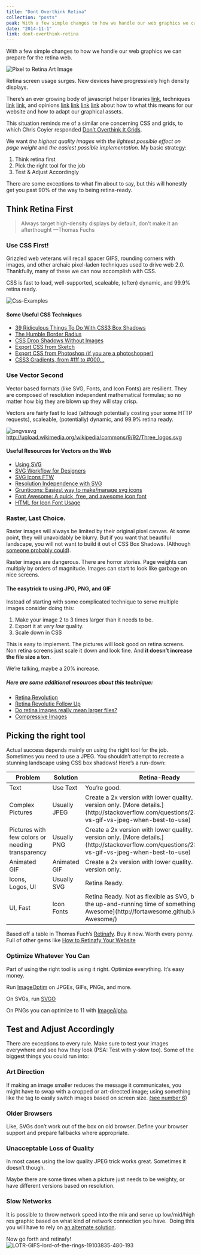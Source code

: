 ```yaml
---
title: "Dont Overthink Retina"
collection: "posts"
peak: With a few simple changes to how we handle our web graphics we can prepare for the retina…
date: "2014-11-1"
link: dont-overthink-retina
---
```






With a few simple changes to how we handle our web graphics we can prepare for the retina web.

![Pixel to Retina Art Image](pixel-to-retina.jpg)

Retina screen usage surges. New devices have progressively high density displays.

There’s an ever growing body of javascript helper libraries [link](http://www.smashingmagazine.com/2014/05/12/picturefill-2-0-responsive-images-and-the-perfect-polyfill/ "picturefill-2-0: Responsive Images and the perfect polyfill"), techniques [link](http://www.smashingmagazine.com/2013/06/02/clown-car-technique-solving-for-adaptive-images-in-responsive-web-design/ "Clown Car Technique") [link](http://ericportis.com/posts/2014/srcset-sizes/ "Srcset Sizes"), and opinions [link](http://davidwalsh.name/responsive-images "Responsive Images") [link](http://www.slideshare.net/teleject/convergese-adaptiveimagesconverge-se "Convergese Adaptive Images") [link](http://alistapart.com/article/responsive-images-how-they-almost-worked-and-what-we-need "Responsive Images: How they almost worked and what we need") [link](http://css-tricks.com/which-responsive-images-solution-should-you-use/ "Which Responsive Image Solution You Should Use") about how to what this means for our website and how to adapt our graphical assets.

This situation reminds me of a similar one concerning CSS and grids, to which Chris Coyier responded [Don’t Overthink It Grids](http://css-tricks.com/dont-overthink-it-grids/ "Don't Overthink it Grids").

We want _the highest quality images_ with _the lightest possible effect on page weight_ and _the easiest possible implementation_. My basic strategy:

1.  Think retina first
2.  Pick the right tool for the job
3.  Test & Adjust Accordingly

There are some exceptions to what I’m about to say, but this will honestly get you past 90% of the way to being retina-ready.

## Think Retina First

> Always target high-density displays by default, don’t make it an afterthought —Thomas Fuchs

### Use CSS First!

Grizzled web veterans will recall spacer GIFS, rounding corners with images, and other archaic pixel-laden techniques used to drive web 2.0\. Thankfully, many of these we can now accomplish with CSS.

CSS is fast to load, well-supported, scaleable, (often) dynamic, and 99.9% retina ready.

![Css-Examples](Css-Examples.jpg)

#### Some Useful CSS Techniques

*   [39 Ridiculous Things To Do With CSS3 Box Shadows](http://viget.com/inspire/39-ridiculous-things-to-do-with-css3-box-shadows)
*   [The Humble Border Radius](http://lea.verou.me/humble-border-radius/#intro)
*   [CSS Drop Shadows Without Images](http://nicolasgallagher.com/css-drop-shadows-without-images/demo/)
*   [Export CSS from Sketch](http://bohemiancoding.com/sketch/support/documentation/11-exporting/5-css.html)
*   [Export CSS from Photoshop (if you are a photoshopper)](http://blogs.adobe.com/jnack/2012/12/demo-new-css-export-from-photoshop-cs6.html)
*   [CSS3 Gradients, from #fff to #000…](http://lea.verou.me/css3-gradients/#intro)

### Use Vector Second

Vector based formats (like SVG, Fonts, and Icon Fonts) are resilient. They are composed of resolution independent mathematical formulas; so no matter how big they are blown up they will stay crisp.

Vectors are fairly fast to load (although potentially costing your some HTTP requests), scaleable, (potentially) dynamic, and 99.9% retina ready.

![pngvssvg](pngvssvg.png)  
http://upload.wikimedia.org/wikipedia/commons/9/92/Three_logos.svg

#### Useful Resources for Vectors on the Web

*   [Using SVG](http://css-tricks.com/using-svg/)
*   [SVG Workflow for Designers](http://danielmall.com/articles/svg-workflow-for-designers/)
*   [SVG Icons FTW](http://tympanus.net/codrops/2013/11/27/svg-icons-ftw/)
*   [Resolution Independence with SVG](http://www.smashingmagazine.com/2012/01/16/resolution-independence-with-svg/)
*   [Grunticons: Easiest way to make/manage svg icons](http://www.filamentgroup.com/lab/grunticon.html)
*   [Font Awesome: A quick, free, and awesome icon font](http://fortawesome.github.io/Font-Awesome/)
*   [HTML for Icon Font Usage](http://css-tricks.com/html-for-icon-font-usage/)

### Raster, Last Choice.

Raster images will always be limited by their original pixel canvas. At some point, they will unavoidably be blurry. But if you want that beautiful landscape, you will not want to build it out of CSS Box Shadows. (Although [someone probably could](http://codepen.io/tag/box-shadow/)).

Raster images are dangerous. There are horror stories. Page weights can multiply by orders of magnitude. Images can start to look like garbage on nice screens.

#### The **easy**trick to using JPG, PNG, and GIF

Instead of starting with some complicated technique to serve multiple images consider doing this:

1.  Make your image 2 to 3 times larger than it needs to be.
2.  Export it at _very low_ quality.
3.  Scale down in CSS

This is easy to implement. The pictures will look good on retina screens. Non retina screens just scale it down and look fine. And **it doesn’t increase the file size a ton**.

We’re talking, maybe a 20% increase.

##### Here are some additional resources about this technique:

*   [Retina Revolution](http://www.netvlies.nl/blog/design-interactie/retina-revolution)
*   [Retina Revolutie Follow Up](http://www.netvlies.nl/blog/design-interactie/retina-revolutie-follow-up)
*   [Do retina images really mean larger files?](http://alidark.com/responsive-retina-image-mobile/)
*   [Compressive Images](http://www.filamentgroup.com/lab/compressive-images.html)

## Picking the right tool

Actual success depends mainly on using the right tool for the job. Sometimes you need to use a JPEG. You shouldn’t attempt to recreate a stunning landscape using CSS box shadows! Here’s a run-down:

<table>

<thead>

<tr>

<th>Problem</th>

<th>Solution</th>

<th>Retina-Ready</th>

</tr>

</thead>

<tbody>

<tr>

<td>Text</td>

<td>Use Text</td>

<td>You’re good.</td>

</tr>

<tr>

<td>Complex Pictures</td>

<td>Usually JPEG</td>

<td>Create a 2x version with lower quality.  
Use this version only.  
[More details.](http://stackoverflow.com/questions/2336522/png-vs-gif-vs-jpeg-when-best-to-use)</td>

</tr>

<tr>

<td>Pictures  
with few colors  
or needing transparency</td>

<td>Usually PNG</td>

<td>Create a 2x version with lower quality.  
Use this version only.  
[More details.](http://stackoverflow.com/questions/2336522/png-vs-gif-vs-jpeg-when-best-to-use)</td>

</tr>

<tr>

<td>Animated GIF</td>

<td>Animated GIF</td>

<td>Create a 2x version with lower quality.  
Use this version only.</td>

</tr>

<tr>

<td>Icons, Logos, UI</td>

<td>Usually SVG</td>

<td>Retina Ready.</td>

</tr>

<tr>

<td>UI, Fast</td>

<td>Icon Fonts</td>

<td>Retina Ready.  
Not as flexible as SVG,  
but can’t beat the up-and-running  
time of something like [Font Awesome](http://fortawesome.github.io/Font-Awesome/)</td>

</tr>

</tbody>

</table>

Based off a table in Thomas Fuch’s [Retinafy](http://retinafy.me/). Buy it now. Worth every penny. Full of other gems like [How to Retinafy Your Website](http://mir.aculo.us/2012/06/26/flowchart-how-to-retinafy-your-website/)

### Optimize Whatever You Can

Part of using the right tool is using it right. Optimize everything. It’s easy money.

Run [ImageOptim](https://imageoptim.com/) on JPGEs, GIFs, PNGs, and more.

On SVGs, run [SVGO](https://github.com/svg/svgo)

On PNGs you can optimize to 11 with [ImageAlpha](http://pngmini.com/).

## Test and Adjust Accordingly

There are exceptions to every rule. Make sure to test your images everywhere and see how they look (PSA: Test with y-slow too). Some of the biggest things you could run into:

### Art Direction

If making an image smaller reduces the message it communicates, you might have to swap with a cropped or art-directed image; using something like the <picture> tag to easily switch images based on screen size. [(see number 6)](http://blog.cloudfour.com/8-guidelines-and-1-rule-for-responsive-images/)

### Older Browsers

Like, SVGs don’t work out of the box on old browser. Define your browser support and prepare fallbacks where appropriate.

### Unacceptable Loss of Quality

In most cases using the low quality JPEG trick works great. Sometimes it doesn’t though.

Maybe there are some times when a picture just needs to be weighty, or have different versions based on resolution.

### Slow Networks

It is possible to throw network speed into the mix and serve up low/mid/high res graphic based on what kind of network connection you have.  Doing this you will have to rely on [an alternate solution](http://www.smashingmagazine.com/2013/07/08/choosing-a-responsive-image-solution/).

Now go forth and retinafy!  
![LOTR-GIFS-lord-of-the-rings-19103835-480-193](LOTR-GIFS-lord-of-the-rings-19103835-480-193.gif)

</div>
